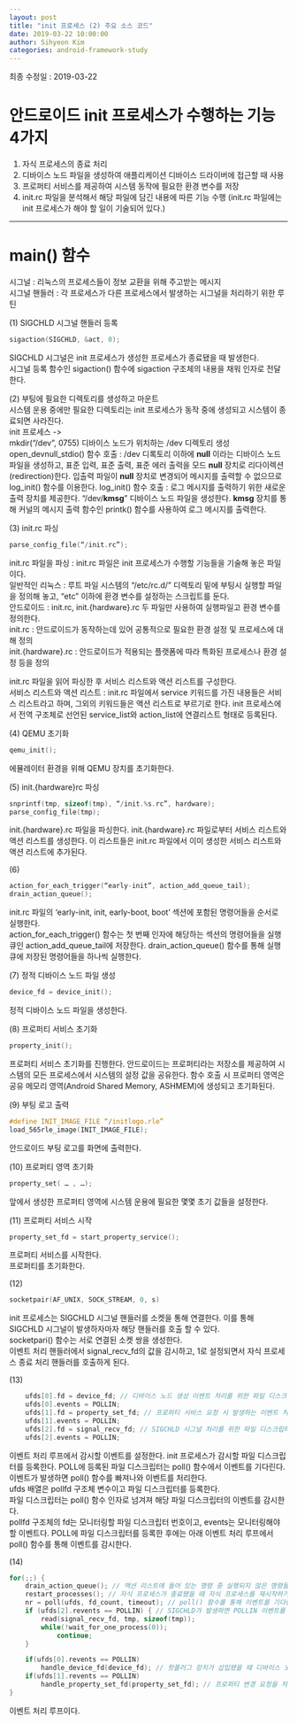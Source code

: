 ```yaml
---
layout: post
title: "init 프로세스 (2) 주요 소스 코드"
date: 2019-03-22 10:00:00
author: Sihyeon Kim
categories: android-framework-study
---
```


최종 수정일 : 2019-03-22

# 안드로이드 init 프로세스가 수행하는 기능 4가지  
1. 자식 프로세스의 종료 처리  
2. 디바이스 노드 파일을 생성하여 애플리케이션 디바이스 드라이버에 접근할 때 사용  
3. 프로퍼티 서비스를 제공하여 시스템 동작에 필요한 환경 변수를 저장  
4. init.rc 파일을 분석해서 해당 파일에 담긴 내용에 따른 기능 수행 (init.rc 파일에는 init 프로세스가 해야 할 일이 기술되어 있다.)  

---
# main() 함수
 
시그널 : 리눅스의 프로세스들이 정보 교환을 위해 주고받는 메시지  
시그널 핸들러 : 각 프로세스가 다른 프로세스에서 발생하는 시그널을 처리하기 위한 루틴  

(1) SIGCHLD 시그널 핸들러 등록  
```c
sigaction(SIGCHLD, &act, 0);  
```
SIGCHLD 시그널은 init 프로세스가 생성한 프로세스가 종료됐을 때 발생한다.  
시그널 등록 함수인 sigaction() 함수에 sigaction 구조체의 내용을 채워 인자로 전달한다.  

(2) 부팅에 필요한 디렉토리를 생성하고 마운트  
시스템 운용 중에만 필요한 디렉토리는 init 프로세스가 동작 중에 생성되고 시스템이 종료되면 사라진다.  
init 프로세스 ->  
mkdir(“/dev”, 0755) 디바이스 노드가 위치하는 /dev 디렉토리 생성  
open_devnull_stdio() 함수 호출 : /dev 디록토리 이하에 __null__ 이라는 디바이스 노드 파일을 생성하고, 표준 입력, 표준 출력, 표준 에러 출력을 모드 __null__ 장치로 리다이렉션(redirection)한다. 입출력 파일이 __null__ 장치로 변경되어 메시지를 출력할 수 없으므로 log_init() 함수를 이용한다.
log_init() 함수 호출 : 로그 메시지를 출력하기 위한 새로운 출력 장치를 제공한다. “/dev/__kmsg__” 디바이스 노드 파일을 생성한다. __kmsg__ 장치를 통해 커널의 메시지 출력 함수인 printk() 함수를 사용하여 로그 메시지를 출력한다.   

(3) init.rc 파싱  
```c
parse_config_file(“/init.rc”);  
```
init.rc 파일을 파싱 : init.rc 파일은 init 프로세스가 수행할 기능들을 기술해 놓은 파일이다.   
일반적인 리눅스 : 루트 파일 시스템의 “/etc/rc.d/” 디렉토리 밑에 부팅시 실행할 파일을 정의해 놓고, “etc” 이하에 환경 변수를 설정하는 스크립트를 둔다.  
안드로이드 : init.rc, init.{hardware}.rc 두 파일만 사용하여 실행파일고 환경 변수를 정의한다.  
init.rc : 안드로이드가 동작하는데 있어 공통적으로 필요한 환경 설정 및 프로세스에 대해 정의  
init.{hardware}.rc : 안드로이드가 적용되는 플랫폼에 따라 특화된 프로세스나 환경 설정 등을 정의  

init.rc 파일을 읽어 파싱한 후 서비스 리스트와 액션 리스트를 구성한다.   
서비스 리스트와 액션 리스트 : init.rc 파일에서 service 키워드를 가진 내용들은 서비스 리스트라고 하며, 그외의 키워드들은 액션 리스트로 부르기로 한다. init 프로세스에서 전역 구조체로 선언된 service_list와 action_list에 연결리스트 형태로 등록된다.  

(4) QEMU 초기화  
```c
qemu_init();  
```
에뮬레이터 환경을 위해 QEMU 장치를 초기화한다.  

(5) init.{hardware}rc 파싱  
```c
snprintf(tmp, sizeof(tmp), “/init.%s.rc”, hardware);  
parse_config_file(tmp);  
```
init.{hardware}.rc 파일을 파싱한다. init.{hardware}.rc 파일로부터 서비스 리스트와 액션 리스트를 생성한다. 이 리스트들은 init.rc 파일에서 이미 생성한 서비스 리스트와 액션 리스트에 추가된다.  

(6)  
```c
action_for_each_trigger(“early-init”, action_add_queue_tail);  
drain_action_queue();  
```

init.rc 파일의 ‘early-init, init, early-boot, boot’ 섹션에 포함된 명령어들을 순서로 실행한다.  
 action_for_each_trigger() 함수는 첫 번째 인자에 해당하는 섹션의 명령어들을 실행 큐인 action_add_queue_tail에 저장한다. drain_action_queue() 함수를 통해 실행 큐에 저장된 명령어들을 하나씩 실행한다.  

(7) 정적 디바이스 노드 파일 생성  
```c
device_fd = device_init();  
```
정적 디바이스 노드 파일을 생성한다.   

(8) 프로퍼티 서비스 초기화  
```c
property_init();  
```
프로퍼티 서비스 초기화를 진행한다. 안드로이드는 프로퍼티라는 저장소를 제공하여 시스템의 모든 프로세스에서 시스템의 설정 값을 공유한다. 함수 호출 시 프로퍼티 영역은 공유 메모리 영역(Android Shared Memory, ASHMEM)에 생성되고 초기화된다.  

(9) 부팅 로고 출력  
```c
#define INIT_IMAGE_FILE “/initlogo.rle”  
load_565rle_image(INIT_IMAGE_FILE);  
```
안드로이드 부팅 로고를 화면에 출력한다.  

(10) 프로퍼티 영역 초기화  
```c
property_set( … , …);  
```
앞에서 생성한 프로퍼티 영역에 시스템 운용에 필요한 몇몇 초기 값들을 설정한다.  

(11) 프로퍼티 서비스 시작  
```c
property_set_fd = start_property_service();  
```
프로퍼티 서비스를 시작한다.  
프로퍼티를 초기화한다.   
 
(12)  
```c
socketpair(AF_UNIX, SOCK_STREAM, 0, s)  
```
init 프로세스는 SIGCHLD 시그널 핸들러를 소켓을 통해 연결한다. 이를 통해 SIGCHLD 시그널이 발생하자마자 해당 핸들러를 호출 할 수 있다.  
socketpari() 함수는 서로 연결된 소켓 쌍을 생성한다.  
이벤트 처리 핸들러에서 signal_recv_fd의 값을 감시하고, 1로 설정되면서 자식 프로세스 종료 처리 핸들러를 호출하게 된다.  

(13)  
```c
    ufds[0].fd = device_fd; // 디바이스 노드 생성 이벤트 처리를 위한 파일 디스크립터  
    ufds[0].events = POLLIN;  
    ufds[1].fd = property_set_fd; // 프로퍼티 서비스 요청 시 발생하는 이벤트 처리를 위한 디스크립터  
    ufds[1].events = POLLIN;  
    ufds[2].fd = signal_recv_fd; // SIGCHLD 시그널 처리를 위한 파일 디스크립터  
    ufds[2].events = POLLIN;  
```

 이벤트 처리 루프에서 감시할 이벤트를 설정한다. init 프로세스가 감시할 파일 디스크립터를 등록한다. POLL에 등록된 파일 디스크립터는 poll() 함수에서 이벤트를 기다린다. 이벤트가 발생하면 poll() 함수를 빠져나와 이벤트를 처리한다.  
 ufds 배열은 pollfd 구조체 변수이고 파일 디스크립터를 등록한다.  
 파일 디스크립터는 poll() 함수 인자로 넘겨져 해당 파일 디스크립터의 이벤트를 감시한다.  
 pollfd 구조체의 fd는 모니터링할 파일 디스크립터 번호이고, events는 모니터링해야 할 이벤트다. POLL에 파일 디스크립터를 등록한 후에는 아래 이벤트 처리 루프에서 poll() 함수를 통해 이벤트를 감시한다.  
 
(14)  
```c
for(;;) {  
    drain_action_queue(); // 액션 리스트에 들어 있는 명령 중 실행되지 않은 명령들을 실행한다.  
    restart_processes(); // 자식 프로세스가 종료됐을 때 자식 프로세스를 재시작하거나 종료한다.  
    nr = poll(ufds, fd_count, timeout); // poll() 함수를 통해 이벤트를 기다린다. 이벤트가 발생하면 pollfd 구조체 변수인 udfs.revents에 이벤트 정보가 담긴다.  
    if (ufds[2].revents == POLLIN) { // SIGCHLD가 발생하면 POLLIN 이벤트를 등록한다.  
        read(signal_recv_fd, tmp, sizeof(tmp));  
        while(!wait_for_one_process(0));  
            continue;  
    }  

    if(ufds[0].revents == POLLIN)  
        handle_device_fd(device_fd); // 핫플러그 장치가 삽입됐을 때 디바이스 노프 파일을 생성한다.  
    if(ufds[1].revents == POLLIN)  
        handle_property_set_fd(property_set_fd); // 프로퍼티 변경 요청을 처리한다.  
}  
```
 이벤트 처리 루프이다.  
